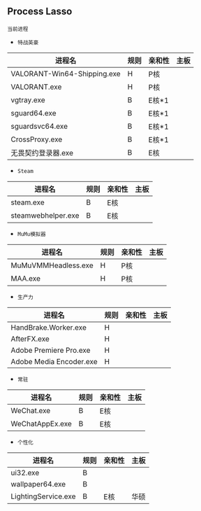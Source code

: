 ## Process Lasso
`当前进程`
* `特战英豪`

进程名|规则|亲和性|主板
-|-|-|-
VALORANT-Win64-Shipping.exe|H|P核
VALORANT.exe|H|P核
vgtray.exe|B|E核*1
sguard64.exe|B|E核*1
sguardsvc64.exe|B|E核*1
CrossProxy.exe|B|E核*1
无畏契约登录器.exe|B|E核
* `Steam`

进程名|规则|亲和性|主板
-|-|-|-
steam.exe|B|E核
steamwebhelper.exe|B|E核
* `MuMu模拟器`

进程名|规则|亲和性|主板
-|-|-|-
MuMuVMMHeadless.exe|H|P核
MAA.exe|H|P核
* `生产力`

进程名|规则|亲和性|主板
-|-|-|-
HandBrake.Worker.exe|H
AfterFX.exe|H
Adobe Premiere Pro.exe|H
Adobe Media Encoder.exe|H
* `常驻`

进程名|规则|亲和性|主板
-|-|-|-
WeChat.exe|B|E核
WeChatAppEx.exe|B|E核
* `个性化`

进程名|规则|亲和性|主板
-|-|-|-
ui32.exe|B
wallpaper64.exe|B
LightingService.exe|B|E核|华硕